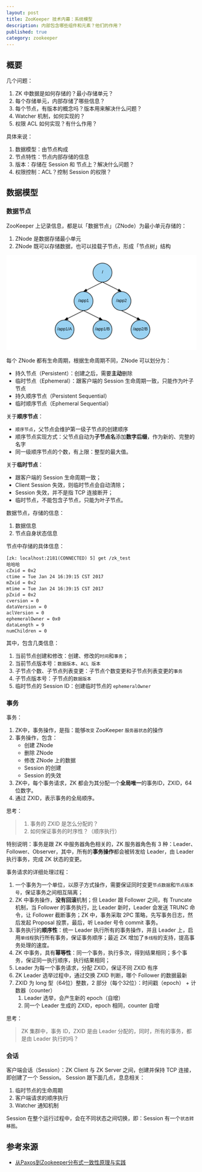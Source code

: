 ```yaml
---
layout: post
title: ZooKeeper 技术内幕：系统模型
description: 内部包含哪些组件和元素？他们的作用？
published: true
category: zookeeper
---
```


## 概要

几个问题：

1. ZK 中数据是如何存储的？最小存储单元？
2. 每个存储单元，内部存储了哪些信息？
3. 每个节点，有版本的概念吗？版本用来解决什么问题？
4. Watcher 机制，如何实现的？
5. 权限 ACL 如何实现？有什么作用？

具体来说：

1. 数据模型：由节点构成
2. 节点特性：节点内部存储的信息
3. 版本：存储在 Session 和 节点上？解决什么问题？
4. 权限控制：ACL？控制 Session 的权限？

## 数据模型

### 数据节点

ZooKeeper 上记录信息，都是以「数据节点」（ZNode）为最小单元存储的：

1. ZNode 是数据存储最小单元
2. ZNode 既可以存储数据，也可以挂载子节点，形成「节点树」结构

![](/images/zookeeper/znode-tree.png)
 
每个 ZNode 都有生命周期，根据生命周期不同，ZNode 可以划分为：

* 持久节点（Persistent）：创建之后，需要**主动**删除
* 临时节点（Ephemeral）：跟客户端的 Session 生命周期一致，只能作为叶子节点
* 持久顺序节点（Persistent Sequential）
* 临时顺序节点（Ephemeral Sequential）

关于**顺序节点**：

* `顺序节点`，父节点会维护第一级子节点的创建顺序
* 顺序节点实现方式：父节点自动为**子节点名**添加**数字后缀**，作为新的、完整的名字
* 同一级顺序节点的个数，有上限：整型的最大值。

关于**临时节点**：

* 跟客户端的 Session 生命周期一致；
* Client Session 失效，则临时节点会自动清除；
* Session 失效，并不是指 TCP 连接断开；
* 临时节点，不能包含子节点，只能为叶子节点。

数据节点，存储的信息：

1. 数据信息
2. 节点自身状态信息

节点中存储的具体信息：

```
[zk: localhost:2181(CONNECTED) 5] get /zk_test
哈哈哈
cZxid = 0x2
ctime = Tue Jan 24 16:39:15 CST 2017
mZxid = 0x2
mtime = Tue Jan 24 16:39:15 CST 2017
pZxid = 0x2
cversion = 0
dataVersion = 0
aclVersion = 0
ephemeralOwner = 0x0
dataLength = 9
numChildren = 0
```

其中，包含几类信息：

1. 当前节点创建和修改：创建、修改的`时间`和`事务`；
2. 当前节点版本号：`数据版本`、`ACL 版本`
3. 子节点个数、子节点列表变更：子节点个数变更和子节点列表变更的`事务`
4. 子节点版本号：子节点的`数据版本`
5. 临时节点的 Session ID：创建临时节点的 `ephemeralOwner`


### 事务

事务：

1. ZK中，事务操作，是指：能够`改变` ZooKeeper `服务器状态`的操作
2. 事务操作，包含：
	* 创建 ZNode
	* 删除 ZNode
	* 修改 ZNode 上的数据
	* Session 的创建
	* Session 的失效
3. ZK中，每个事务请求，ZK 都会为其分配一个**全局唯一**的事务ID，ZXID，64位数字。
4. 通过 ZXID，表示事务的全局顺序。

思考：

> 1. 事务的 ZXID 是怎么分配的？
> 2. 如何保证事务的时序性？（顺序执行）

特别说明：事务是跟 ZK 中服务器角色相关的，ZK 服务器角色有 3 种：Leader、Follower、Observer，其中，所有的**事务操作**都会被转发给 Leader，由 Leader 执行事务，完成 ZK 状态的变更。

事务请求的详细处理过程：

1. 一个事务为一个单位，以原子方式操作，需要保证同时变更`节点数据`和`节点版本号`，保证事务之间相互隔离；
2. ZK 中事务操作，**没有回滚**机制；但 Leader 跟 Follower 之间，有 Truncate 机制，当 Follower 的事务执行，比 Leader 新时，Leader 会发送 TRUNC 命令，让 Follower 截断事务；ZK 中，事务采取 2PC 策略，先写事务日志，然后发起 Proposal 投票，最后，听 Leader 号令 commit 事务。
3. 事务执行的**顺序性**：统一 Leader 执行所有的事务操作，并且 Leader 上，启用`单线程`执行所有事务，保证事务顺序；最近 ZK 增加了`多线程`的支持，提高事务处理的速度。
4. ZK 中事务，具有**幂等性**：同一个事务，执行多次，得到结果相同；多个事务，保证同一执行顺序，执行结果相同；
5. Leader 为每一个事务请求，分配 ZXID，保证不同 ZXID 有序
6. ZK Leader 选举过程中，通过交换 ZXID 判断，哪个 Follower 的数据最新
7. ZXID 为 long 型（64位）整数，2 部分（每个32位）：时间戳（epoch） + 计数器（counter）
	1. Leader 选举，会产生新的 epoch（自增）
	2. 同一个 Leader 生成的 ZXID，epoch 相同，counter 自增

思考：

> ZK 集群中，事务 ID，ZXID 是由 Leader 分配的，同时，所有的事务，都是由 Leader 执行的吗？


### 会话

客户端会话（Session）：ZK Client 与 ZK Server 之间，创建并保持 TCP 连接，即创建了一个 Session。 Session 跟下面几点，息息相关：

1. 临时节点的生命周期
2. 客户端请求的顺序执行
3. Watcher 通知机制

Session 在整个运行过程中，会在不同状态之间切换，即：Session 有一个`状态转移图`。



## 参考来源

* [从Paxos到Zookeeper分布式一致性原理与实践]









[NingG]:    http://ningg.github.com  "NingG"
[从Paxos到Zookeeper分布式一致性原理与实践]:	    https://book.douban.com/subject/26292004/



